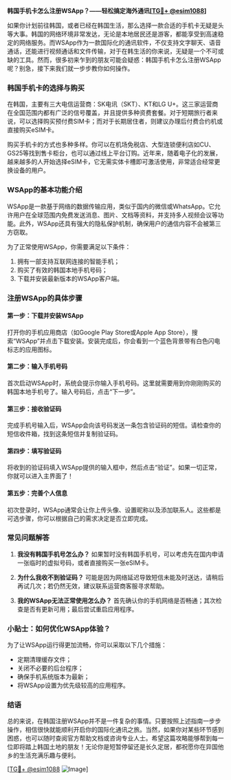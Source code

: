**韩国手机卡怎么注册WSApp？——轻松搞定海外通讯[[TG💪+ @esim1088](https://t.me/s/esim1088)]**

如果你计划前往韩国，或者已经在韩国生活，那么选择一款合适的手机卡无疑是头等大事。韩国的网络环境非常发达，无论是本地居民还是游客，都能享受到高速稳定的网络服务。而WSApp作为一款国际化的通讯软件，不仅支持文字聊天、语音通话，还能进行视频通话和文件传输，对于在韩生活的你来说，无疑是一个不可或缺的工具。然而，很多初来乍到的朋友可能会疑惑：韩国手机卡怎么注册WSApp呢？别急，接下来我们就一步步教你如何操作。

### 韩国手机卡的选择与购买

在韩国，主要有三大电信运营商：SK电讯（SKT）、KT和LG U+。这三家运营商在全国范围内都有广泛的信号覆盖，并且提供多种资费套餐。对于短期旅行者来说，可以选择购买预付费SIM卡；而对于长期居住者，则建议办理后付费合约机或直接购买eSIM卡。

购买手机卡的方式也多种多样。你可以在机场免税店、大型连锁便利店如CU、GS25等找到售卡柜台，也可以通过线上平台订购。近年来，随着电子化的发展，越来越多的人开始选择eSIM卡，它无需实体卡槽即可激活使用，非常适合经常更换设备的用户。

### WSApp的基本功能介绍

WSApp是一款基于网络的数据传输应用，类似于国内的微信或WhatsApp。它允许用户在全球范围内免费发送消息、图片、文档等资料，并支持多人视频会议等功能。此外，WSApp还具有强大的隐私保护机制，确保用户的通信内容不会被第三方窃取。

为了正常使用WSApp，你需要满足以下条件：
1. 拥有一部支持互联网连接的智能手机；
2. 购买了有效的韩国本地手机号码；
3. 下载并安装最新版本的WSApp客户端。

### 注册WSApp的具体步骤

#### 第一步：下载并安装WSApp
打开你的手机应用商店（如Google Play Store或Apple App Store），搜索“WSApp”并点击下载安装。安装完成后，你会看到一个蓝色背景带有白色闪电标志的应用图标。

#### 第二步：输入手机号码
首次启动WSApp时，系统会提示你输入手机号码。这里就需要用到你刚刚购买的韩国本地手机号了。输入号码后，点击“下一步”。

#### 第三步：接收验证码
完成手机号输入后，WSApp会向该号码发送一条包含验证码的短信。请检查你的短信收件箱，找到这条短信并复制验证码。

#### 第四步：填写验证码
将收到的验证码填入WSApp提供的输入框中，然后点击“验证”。如果一切正常，你就可以进入主界面了！

#### 第五步：完善个人信息
初次登录时，WSApp通常会让你上传头像、设置昵称以及添加联系人。这些都是可选步骤，你可以根据自己的需求决定是否立即完成。

### 常见问题解答

1. **我没有韩国手机号怎么办？**
   如果暂时没有韩国手机号，可以考虑先在国内申请一张临时的虚拟号码，或者直接购买一张eSIM卡。

2. **为什么我收不到验证码？**
   可能是因为网络延迟导致短信未能及时送达，请稍后再试几次；若仍然无效，建议联系运营商客服寻求帮助。

3. **我的WSApp无法正常使用怎么办？**
   首先确认你的手机网络是否畅通；其次检查是否有更新可用；最后尝试重启应用程序。

### 小贴士：如何优化WSApp体验？

为了让WSApp运行得更加流畅，你可以采取以下几个措施：
- 定期清理缓存文件；
- 关闭不必要的后台程序；
- 确保手机系统版本为最新；
- 将WSApp设置为优先级较高的应用程序。

### 结语

总的来说，在韩国注册WSApp并不是一件复杂的事情。只要按照上述指南一步步操作，相信很快就能顺利开启你的国际化通讯之旅。当然，如果你对某些环节感到困惑，也可以随时查阅官方帮助文档或咨询专业人士。希望这篇攻略能够帮到每一位即将踏上韩国土地的朋友！无论你是短暂停留还是长久定居，都祝愿你在异国他乡的生活充满乐趣与便利。

[[TG💪+ @esim1088](https://t.me/s/esim1088) ![Image](https://i.postimg.cc/4NQfJmqS/Snipaste-2025-05-13-00-14-12.png)]